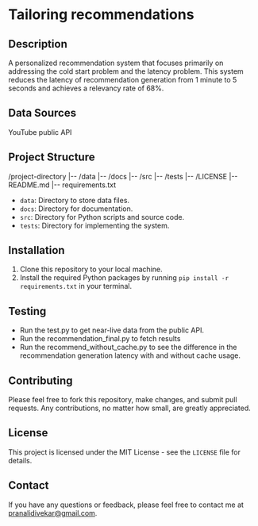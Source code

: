 # Tailoring recommendations

## Description
A personalized recommendation system that focuses primarily on addressing the cold start problem and the latency problem. This system reduces the latency of recommendation generation from 1 minute to 5 seconds and achieves a relevancy rate of 68%.

## Data Sources
YouTube public API

## Project Structure
/project-directory
|-- /data
|-- /docs
|-- /src
|-- /tests
|-- /LICENSE
|-- README.md
|-- requirements.txt

- `data`: Directory to store data files.
- `docs`: Directory for documentation.
- `src`: Directory for Python scripts and source code.
- `tests`: Directory for implementing the system.


## Installation
1. Clone this repository to your local machine.
2. Install the required Python packages by running `pip install -r requirements.txt` in your terminal.

## Testing
- Run the test.py to get near-live data from the public API.
- Run the recommendation_final.py to fetch results
- Run the recommend_without_cache.py to see the difference in the recommendation generation latency with and without cache usage.

## Contributing
Please feel free to fork this repository, make changes, and submit pull requests. Any contributions, no matter how small, are greatly appreciated.

## License
This project is licensed under the MIT License - see the `LICENSE` file for details.

## Contact
If you have any questions or feedback, please feel free to contact me at pranalidivekar@gmail.com.

